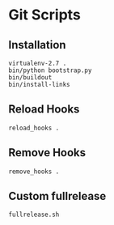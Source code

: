 Git Scripts
===========

## Installation
```
virtualenv-2.7 .
bin/python bootstrap.py
bin/buildout
bin/install-links
```

## Reload Hooks
```
reload_hooks .
```

## Remove Hooks
```
remove_hooks .
```

## Custom fullrelease
```
fullrelease.sh
```
